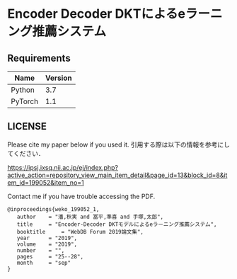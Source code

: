 # Encoder Decoder DKTによるeラーニング推薦システム

## Requirements

| Name    | Version |
| ------- | ------- |
| Python  | 3.7     |
| PyTorch | 1.1     |

## LICENSE

Please cite my paper below if you used it.
引用する際は以下の情報を参考にしてください．

<https://ipsj.ixsq.nii.ac.jp/ej/index.php?active_action=repository_view_main_item_detail&page_id=13&block_id=8&item_id=199052&item_no=1>

Contact me if you have trouble accessing the PDF.

```
@inproceedings{weko_199052_1,
   author	 = "潘,秋実 and 冨平,準喜 and 手塚,太郎",
   title	 = "Encoder-Decoder DKTモデルによるeラーニング推薦システム",
   booktitle	 = "WebDB Forum 2019論文集",
   year 	 = "2019",
   volume	 = "2019",
   number	 = "",
   pages	 = "25--28",
   month	 = "sep"
}
```

